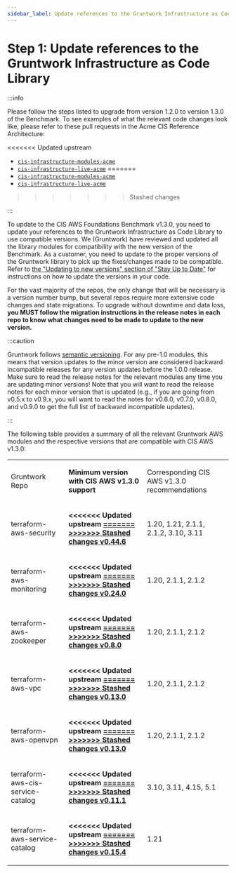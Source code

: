 ```yaml
---
sidebar_label: Update references to the Gruntwork Infrastructure as Code Library
---
```


# Step 1: Update references to the Gruntwork Infrastructure as Code Library

:::info

Please follow the steps listed to upgrade from version 1.2.0 to version 1.3.0 of the Benchmark. To see examples of what the relevant code
changes look like, please refer to these pull requests in the Acme CIS Reference Architecture:

<<<<<<< Updated upstream
- [`cis-infrastructure-modules-acme`](https://github.com/tnn-gruntwork-io/cis-infrastructure-modules-acme/pull/6)
- [`cis-infrastructure-live-acme`](https://github.com/tnn-gruntwork-io/cis-infrastructure-live-acme/pull/8)
=======
- [`cis-infrastructure-modules-acme`](https://github.com/tnn-gruntwork-io/cis-infrastructure-modules-acme/pull/6)
- [`cis-infrastructure-live-acme`](https://github.com/tnn-gruntwork-io/cis-infrastructure-live-acme/pull/8)
>>>>>>> Stashed changes

:::

To update to the CIS AWS Foundations Benchmark v1.3.0, you need to update your references to the Gruntwork
Infrastructure as Code Library to use compatible versions. We (Gruntwork) have reviewed and updated all the library modules for compatibility with the new version of the Benchmark. As a customer, you need to update to
the proper versions of the Gruntwork library to pick up the fixes/changes made to be compatible. Refer to
[the
"Updating to new versions" section of "Stay Up to Date"](/guides/working-with-code/versioning#updating-to-new-versions) for instructions on how to update the
versions in your code.

For the vast majority of the repos, the only change that will be necessary is a version number bump, but several repos
require more extensive code changes and state migrations. To upgrade without downtime and data loss, **you MUST follow
the migration instructions in the release notes in each repo to know what changes need to be made to update to the new
version.**

:::caution

Gruntwork follows
[semantic
versioning](/guides/working-with-code/versioning#semantic-versioning). For any pre-1.0 modules, this means that version updates to the minor version are considered backward
incompatible releases for any version updates before the 1.0.0 release. Make sure to read the release notes for the
relevant modules any time you are updating minor versions! Note that you will want to read the release notes for each
minor version that is updated (e.g., if you are going from v0.5.x to v0.9.x, you will want to read the notes for v0.6.0,
v0.7.0, v0.8.0, and v0.9.0 to get the full list of backward incompatible updates).

:::

The following table provides a summary of all the relevant Gruntwork AWS modules and the respective versions that are
compatible with CIS AWS v1.3.0:

<a id="compatibility-table" class="snap-top"></a>

<table >
  <colgroup>
    <col />
    <col />
    <col />
  </colgroup>
  <tbody>
    <tr className="odd">
      <td>
        <p>Gruntwork Repo</p>
      </td>
      <td>
        <p>
          <strong>Minimum version with CIS AWS v1.3.0 support</strong>
        </p>
      </td>
      <td>
        <p>Corresponding CIS AWS v1.3.0 recommendations</p>
      </td>
    </tr>
    <tr className="even">
      <td>
        <p>terraform-aws-security</p>
      </td>
      <td>
        <p>
          <strong>
<<<<<<< Updated upstream
            <a href="https://github.com/tnn-gruntwork-io/terraform-aws-security/releases/tag/v0.44.6">
=======
            <a href="https://github.com/tnn-gruntwork-io/terraform-aws-security/releases/tag/v0.44.6">
>>>>>>> Stashed changes
              v0.44.6
            </a>
          </strong>
        </p>
      </td>
      <td>
        <p>1.20, 1.21, 2.1.1, 2.1.2, 3.10, 3.11</p>
      </td>
    </tr>
    <tr className="odd">
      <td>
        <p>terraform-aws-monitoring</p>
      </td>
      <td>
        <p>
          <strong>
<<<<<<< Updated upstream
            <a href="https://github.com/tnn-gruntwork-io/terraform-aws-monitoring/releases/tag/v0.24.0">
=======
            <a href="https://github.com/tnn-gruntwork-io/terraform-aws-monitoring/releases/tag/v0.24.0">
>>>>>>> Stashed changes
              v0.24.0
            </a>
          </strong>
        </p>
      </td>
      <td>
        <p>1.20, 2.1.1, 2.1.2</p>
      </td>
    </tr>
    <tr className="even">
      <td>
        <p>terraform-aws-zookeeper</p>
      </td>
      <td>
        <p>
          <strong>
<<<<<<< Updated upstream
            <a href="https://github.com/tnn-gruntwork-io/terraform-aws-zookeeper/releases/tag/v0.8.0">
=======
            <a href="https://github.com/tnn-gruntwork-io/terraform-aws-zookeeper/releases/tag/v0.8.0">
>>>>>>> Stashed changes
              v0.8.0
            </a>
          </strong>
        </p>
      </td>
      <td>
        <p>1.20, 2.1.1, 2.1.2</p>
      </td>
    </tr>
    <tr className="odd">
      <td>
        <p>terraform-aws-vpc</p>
      </td>
      <td>
        <p>
          <strong>
<<<<<<< Updated upstream
            <a href="https://github.com/tnn-gruntwork-io/terraform-aws-vpc/releases/tag/v0.13.0">
=======
            <a href="https://github.com/tnn-gruntwork-io/terraform-aws-vpc/releases/tag/v0.13.0">
>>>>>>> Stashed changes
              v0.13.0
            </a>
          </strong>
        </p>
      </td>
      <td>
        <p>1.20, 2.1.1, 2.1.2</p>
      </td>
    </tr>
    <tr className="even">
      <td>
        <p>terraform-aws-openvpn</p>
      </td>
      <td>
        <p>
          <strong>
<<<<<<< Updated upstream
            <a href="https://github.com/tnn-gruntwork-io/terraform-aws-openvpn/releases/tag/v0.13.0">
=======
            <a href="https://github.com/tnn-gruntwork-io/terraform-aws-openvpn/releases/tag/v0.13.0">
>>>>>>> Stashed changes
              v0.13.0
            </a>
          </strong>
        </p>
      </td>
      <td>
        <p>1.20, 2.1.1, 2.1.2</p>
      </td>
    </tr>
    <tr className="odd">
      <td>
        <p>terraform-aws-cis-service-catalog</p>
      </td>
      <td>
        <p>
          <strong>
<<<<<<< Updated upstream
            <a href="https://github.com/tnn-gruntwork-io/terraform-aws-cis-service-catalog/releases/tag/v0.11.1">
=======
            <a href="https://github.com/tnn-gruntwork-io/terraform-aws-cis-service-catalog/releases/tag/v0.11.1">
>>>>>>> Stashed changes
              v0.11.1
            </a>
          </strong>
        </p>
      </td>
      <td>
        <p>3.10, 3.11, 4.15, 5.1</p>
      </td>
    </tr>
    <tr className="even">
      <td>
        <p>terraform-aws-service-catalog</p>
      </td>
      <td>
        <p>
          <strong>
<<<<<<< Updated upstream
            <a href="https://github.com/tnn-gruntwork-io/terraform-aws-service-catalog/releases/tag/v0.15.4">
=======
            <a href="https://github.com/tnn-gruntwork-io/terraform-aws-service-catalog/releases/tag/v0.15.4">
>>>>>>> Stashed changes
              v0.15.4
            </a>
          </strong>
        </p>
      </td>
      <td>
        <p>1.21</p>
      </td>
    </tr>
  </tbody>
</table>
